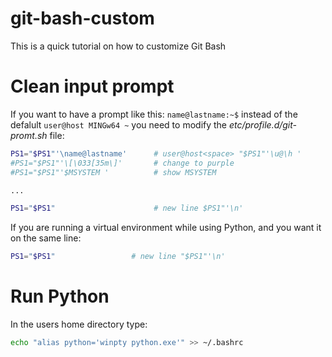 # git-bash-custom
This is a quick tutorial on how to customize Git Bash

# Clean input prompt
If you want to have a prompt like this: `name@lastname:~$` instead of the defalult `user@host MINGw64 ~` you need to modify the *etc/profile.d/git-promt.sh* file:
```sh
PS1="$PS1"'\name@lastname'      # user@host<space> "$PS1"'\u@\h '
#PS1="$PS1"'\[\033[35m\]'       # change to purple
#PS1="$PS1"'$MSYSTEM '          # show MSYSTEM

...

PS1="$PS1"                      # new line $PS1"'\n'
```

If you are running a virtual environment while using Python, and you want it on the same line:
```sh
PS1="$PS1"                 # new line "$PS1"'\n'
```

# Run Python
In the users home directory type:
```sh
echo "alias python='winpty python.exe'" >> ~/.bashrc
```
